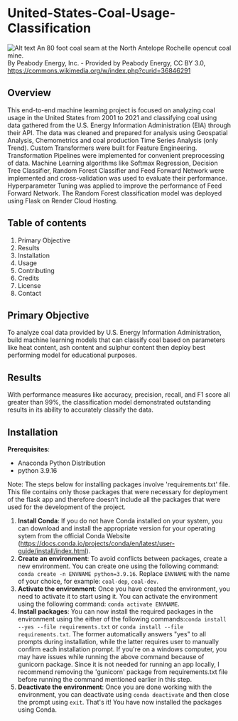 # **United-States-Coal-Usage-Classification**
![Alt text](images/coal_seam_at_coal_mine.png)
An 80 foot coal seam at the North Antelope Rochelle opencut coal mine.<br>
By Peabody Energy, Inc. - Provided by Peabody Energy, CC BY 3.0, https://commons.wikimedia.org/w/index.php?curid=36846291

Overview
--------

This end-to-end machine learning project is focused on analyzing coal usage in the United States from 2001 to 2021 and classifying coal using data gathered from the U.S. Energy Information Administration (EIA) through their API. The data was cleaned and prepared for analysis using Geospatial Analysis, Chemometrics and coal production Time Series Analysis (only Trend). Custom Transformers were built for Feature Engineering. Transformation Pipelines were implemented for convenient preprocessing of data. Machine Learning algorithms like Softmax Regression, Decision Tree Classifier, Random Forest Classifier and Feed Forward Network were implemented and cross-validation was used to evaluate their performance. Hyperparameter Tuning was applied to improve the performance of Feed Forward Network. The Random Forest classification model was deployed using Flask on Render Cloud Hosting.

Table of contents
-----------------

1. Primary Objective
2. Results
3. Installation
4. Usage
5. Contributing
6. Credits
7. License
8. Contact

Primary Objective
-----------------

To analyze coal data provided by U.S. Energy Information Administration, build machine learning models that can classify coal based on parameters like heat content, ash content and sulphur content then deploy best performing model for educational purposes.

Results
-------

With performance measures like accuracy, precision, recall, and F1 score all greater than 99%, the classification model demonstrated outstanding results in its ability to accurately classify the data.

Installation
------------

**Prerequisites**:
  - Anaconda Python Distribution
  - python 3.9.16
  
Note: The steps below for installing packages involve 'requirements.txt' file. This file contains only those packages that were necessary for deployment of the flask app and therefore doesn't include all the packages that were used for the development of the project. 

1. **Install Conda**: If you do not have Conda installed on your system, you can download and install the appropriate version for your operating sytem from the official Conda Website (https://docs.conda.io/projects/conda/en/latest/user-guide/install/index.html).
2. **Create an environment**: To avoid conflicts between packages, create a new environment. You can create one using the following command: `conda create -n ENVNAME python=3.9.16`. Replace `ENVNAME` with the name of your choice, for example: `coal-dep`, `coal-dev`.
3. **Activate the environment**: Once you have created the environment, you need to activate it to start using it. You can activate the environment using the following command: `conda activate ENVNAME`.
4. **Install packages**: You can now install the required packages in the environment using the either of the following commands:`conda install --yes --file requirements.txt` or `conda install --file requirements.txt`. The former automatically answers "yes" to all prompts during installation, while the latter requires user to manually confirm each installation prompt. If you're on a windows computer, you may have issues while running the above command because of gunicorn package. Since it is not needed for running an app locally, I recommend removing the 'gunicorn' package from requirements.txt file before running the command mentioned earlier in this step.
5. **Deactivate the environment**: Once you are done working with the environment, you can deactivate using `conda deactivate` and then close the prompt using `exit`.
That's it! You have now installed the packages using Conda.
